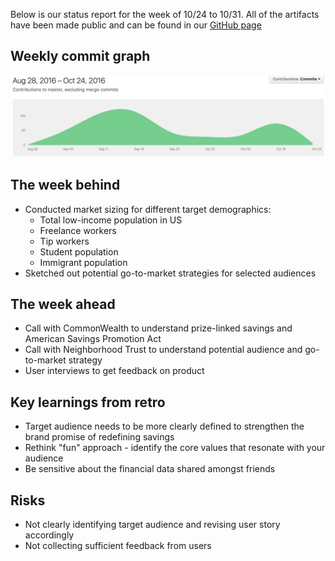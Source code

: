 Below is our status report for the week of 10/24 to 10/31. All of the artifacts have been made public and can be found in our [GitHub page](https://github.com/Cash-Economy/BMGF)

## Weekly commit graph

![Commit graph 2](https://github.com/Cash-Economy/BMGF/blob/master/Artifacts/misc/Commit%20graph%206.png)

## The week behind

* Conducted market sizing for different target demographics:
  * Total low-income population in US
  * Freelance workers
  * Tip workers
  * Student population
  * Immigrant population
* Sketched out potential go-to-market strategies for selected audiences

## The week ahead

* Call with CommonWealth to understand prize-linked savings and American Savings Promotion Act
* Call with Neighborhood Trust to understand potential audience and go-to-market strategy
* User interviews to get feedback on product

## Key learnings from retro

* Target audience needs to be more clearly defined to strengthen the brand promise of redefining savings
* Rethink "fun" approach - identify the core values that resonate with your audience
* Be sensitive about the financial data shared amongst friends

## Risks

* Not clearly identifying target audience and revising user story accordingly
* Not collecting sufficient feedback from users
